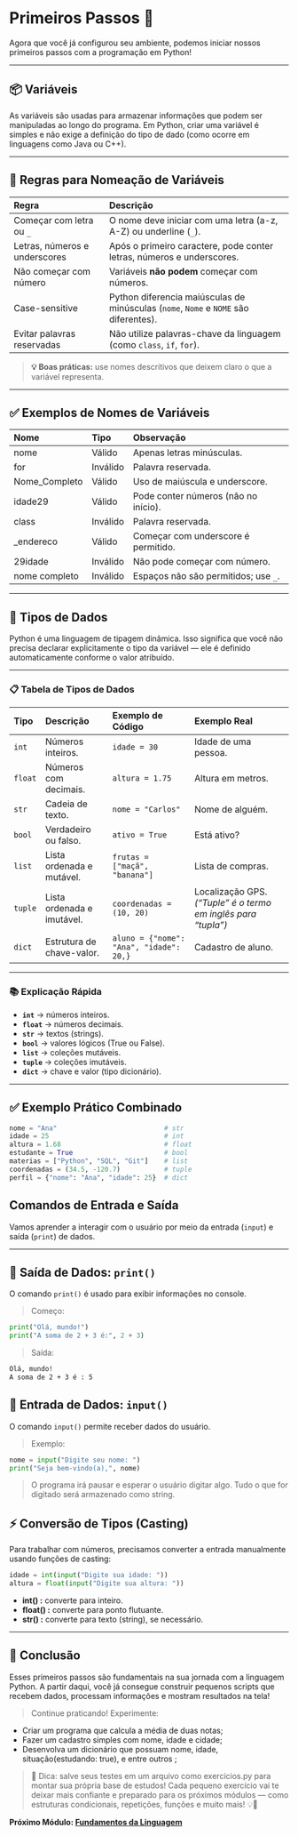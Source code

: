 # Primeiros Passos 🐍

Agora que você já configurou seu ambiente, podemos iniciar nossos primeiros passos com a programação em Python!

---

## 📦 Variáveis

As variáveis são usadas para armazenar informações que podem ser manipuladas ao longo do programa. Em Python, criar uma variável é simples e não exige a definição do tipo de dado (como ocorre em linguagens como Java ou C++).

---

## 🧠 Regras para Nomeação de Variáveis

| Regra                         | Descrição                                                                            |
| :---------------------------- | :----------------------------------------------------------------------------------- |
| Começar com letra ou `_`      | O nome deve iniciar com uma letra (a-z, A-Z) ou underline (`_`).                     |
| Letras, números e underscores | Após o primeiro caractere, pode conter letras, números e underscores.                |
| Não começar com número        | Variáveis **não podem** começar com números.                                         |
| Case-sensitive                | Python diferencia maiúsculas de minúsculas (`nome`, `Nome` e `NOME` são diferentes). |
| Evitar palavras reservadas    | Não utilize palavras-chave da linguagem (como `class`, `if`, `for`).                 |

> **💡 Boas práticas:** use nomes descritivos que deixem claro o que a variável representa.

---

## ✅ Exemplos de Nomes de Variáveis

| Nome           | Tipo     | Observação                           |
| :------------- | :------- | :----------------------------------- |
| nome           | Válido   | Apenas letras minúsculas.            |
| for            | Inválido | Palavra reservada.                   |
| Nome\_Completo | Válido   | Uso de maiúscula e underscore.       |
| idade29        | Válido   | Pode conter números (não no início). |
| class          | Inválido | Palavra reservada.                   |
| \_endereco     | Válido   | Começar com underscore é permitido.  |
| 29idade        | Inválido | Não pode começar com número.         |
| nome completo  | Inválido | Espaços não são permitidos; use `_`. |

---

## 🔢 Tipos de Dados

Python é uma linguagem de tipagem dinâmica. Isso significa que você não precisa declarar explicitamente o tipo da variável — ele é definido automaticamente conforme o valor atribuído.

---

### 📋 Tabela de Tipos de Dados

| Tipo    | Descrição                  | Exemplo de Código                       | Exemplo Real                                                  |
| :------ | :------------------------- | :-------------------------------------- | :------------------------------------------------------------ |
| `int`   | Números inteiros.          | `idade = 30`                            | Idade de uma pessoa.                                          |
| `float` | Números com decimais.      | `altura = 1.75`                         | Altura em metros.                                             |
| `str`   | Cadeia de texto.           | `nome = "Carlos"`                       | Nome de alguém.                                               |
| `bool`  | Verdadeiro ou falso.       | `ativo = True`                          | Está ativo?                                                   |
| `list`  | Lista ordenada e mutável.  | `frutas = ["maçã", "banana"]`           | Lista de compras.                                             |
| `tuple` | Lista ordenada e imutável. | `coordenadas = (10, 20)`                | Localização GPS. *(“Tuple” é o termo em inglês para “tupla”)* |
| `dict`  | Estrutura de chave-valor.  | `aluno = {"nome": "Ana", "idade": 20,}` | Cadastro de aluno. |

---

### 📚 Explicação Rápida

- **`int`** → números inteiros.
- **`float`** → números decimais.
- **`str`** → textos (strings).
- **`bool`** → valores lógicos (True ou False).
- **`list`** → coleções mutáveis.
- **`tuple`** → coleções imutáveis.
- **`dict`** → chave e valor (tipo dicionário).

---

## ✅ Exemplo Prático Combinado

```python
nome = "Ana"                           # str
idade = 25                             # int
altura = 1.68                          # float
estudante = True                       # bool
materias = ["Python", "SQL", "Git"]    # list
coordenadas = (34.5, -120.7)           # tuple
perfil = {"nome": "Ana", "idade": 25}  # dict
```

## Comandos de Entrada e Saída

Vamos aprender a interagir com o usuário por meio da entrada (``input``) e saída (``print``) de dados.

---

## 🔹 Saída de Dados: `print()`

O comando `print()` é usado para exibir informações no console.

> Começo:

```python
print("Olá, mundo!")
print("A soma de 2 + 3 é:", 2 + 3)
```

> Saída:

```bash
Olá, mundo!
A soma de 2 + 3 é : 5 
```

## 🔹 Entrada de Dados: `input()`

O comando `input()` permite receber dados do usuário.

> Exemplo:

```python
nome = input("Digite seu nome: ")
print("Seja bem-vindo(a),", nome)
```

> O programa irá pausar e esperar o usuário digitar algo.
> Tudo o que for digitado será armazenado como string.

## ⚡ Conversão de Tipos (Casting)

Para trabalhar com números, precisamos converter a entrada manualmente usando funções de casting:

```python
idade = int(input("Digite sua idade: "))
altura = float(input("Digite sua altura: "))
```

- **int() :** converte para inteiro.
- **float() :** converte para ponto flutuante.
- **str() :** converte para texto (string), se necessário.

---

## 🚀 Conclusão

Esses primeiros passos são fundamentais na sua jornada com a linguagem Python. A partir daqui, você já consegue construir pequenos scripts que recebem dados, processam informações e mostram resultados na tela!

> Continue praticando! Experimente:

- Criar um programa que calcula a média de duas notas;
- Fazer um cadastro simples com nome, idade e cidade;
- Desenvolva um dicionário que possuam nome, idade, situação(estudando: true), e entre outros ;

> 💾 Dica: salve seus testes em um arquivo como exercicios.py para montar sua própria base de estudos!
> Cada pequeno exercício vai te deixar mais confiante e preparado para os próximos módulos — como estruturas condicionais, repetições, funções e muito mais! 💡🐍

**Próximo Módulo: [Fundamentos da Linguagem](../2.%20fundamentos/README.md)**
